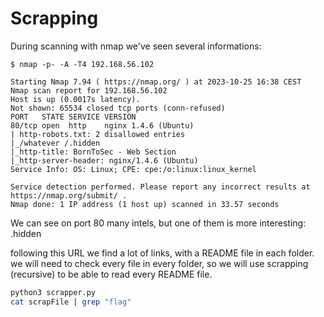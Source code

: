# Scrapping

During scanning with nmap we've seen several informations:
<!-- Depends on network -->
```shell
$ nmap -p- -A -T4 192.168.56.102

Starting Nmap 7.94 ( https://nmap.org/ ) at 2023-10-25 16:38 CEST
Nmap scan report for 192.168.56.102
Host is up (0.0017s latency).
Not shown: 65534 closed tcp ports (conn-refused)
PORT   STATE SERVICE VERSION
80/tcp open  http    nginx 1.4.6 (Ubuntu)
| http-robots.txt: 2 disallowed entries 
|_/whatever /.hidden
|_http-title: BornToSec - Web Section
|_http-server-header: nginx/1.4.6 (Ubuntu)
Service Info: OS: Linux; CPE: cpe:/o:linux:linux_kernel

Service detection performed. Please report any incorrect results at https://nmap.org/submit/ .
Nmap done: 1 IP address (1 host up) scanned in 33.57 seconds
```
We can see on port 80 many intels, but one of them is more interesting: .hidden

following this URL we find a lot of links, with a README file in each folder. we will need to check every file in every folder, so we will use scrapping (recursive) to be able to read every README file.

```bash
python3 scrapper.py
cat scrapFile | grep "flag"
```